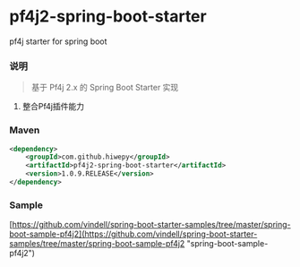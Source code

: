 # pf4j2-spring-boot-starter
pf4j starter for spring boot

### 说明


 > 基于 Pf4j 2.x 的 Spring Boot Starter 实现

1. 整合Pf4j插件能力

### Maven

``` xml
<dependency>
	<groupId>com.github.hiwepy</groupId>
	<artifactId>pf4j2-spring-boot-starter</artifactId>
	<version>1.0.9.RELEASE</version>
</dependency>
```

### Sample

[https://github.com/vindell/spring-boot-starter-samples/tree/master/spring-boot-sample-pf4j2](https://github.com/vindell/spring-boot-starter-samples/tree/master/spring-boot-sample-pf4j2 "spring-boot-sample-pf4j2")

